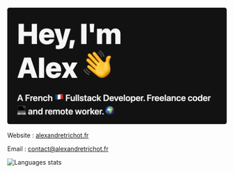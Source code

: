 [![image](intro.png)](https://alexandretrichot.fr)

Website : [alexandretrichot.fr](https://alexandretrichot.fr)

Email : [contact@alexandretrichot.fr](mailto:contact@alexandretrichot.fr)

![Languages stats](https://github-readme-stats.vercel.app/api/top-langs/?username=alexandretrichot&layout=compact&text_color=daf7dc&bg_color=151515)
